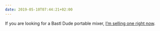 ```yaml
---
date: 2019-05-10T07:44:21+02:00
---
```

If you are looking for a Bastl Dude portable mixer, [I’m selling one right now](https://www.ricardo.ch/fr/a/bastl-dude-1064282182/).